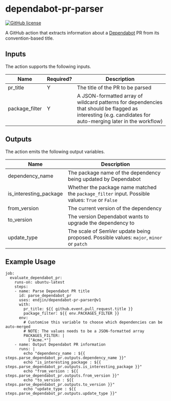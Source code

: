 # dependabot-pr-parser

[![GitHub license](https://img.shields.io/badge/License-Apache%202-blue.svg)](https://raw.githubusercontent.com/corvus-dotnet/Corvus.Deployment/master/LICENSE)

A GitHub action that extracts information about a [Dependabot](https://docs.github.com/en/github/administering-a-repository/about-github-dependabot-version-updates) PR from its convention-based title.

## Inputs
The action supports the following inputs.

|Name | Required? | Description
|-----|---------|------------
|pr_title| Y |The title of the PR to be parsed
|package_filter| Y |A JSON-formatted array of wildcard patterns for dependencies that should be flagged as interesting (e.g. candidates for auto-merging later in the workflow)

## Outputs
The action emits the following output variables.

|Name | Description
|-----|------------
|dependency_name|The package name of the dependency being updated by Dependabot
|is_interesting_package|Whether the package name matched the `package_filter` input. Possible values: `True` or `False`
|from_version|The current version of the dependency
|to_version|The version Dependabot wants to upgrade the dependency to
|update_type|The scale of SemVer update being proposed. Possible values: `major`, `minor` or `patch`

## Example Usage
```
job:
  evaluate_dependabot_pr:
    runs-on: ubuntu-latest
    steps:
    - name: Parse Dependabot PR title
      id: parse_dependabot_pr
      uses: endjin/dependabot-pr-parser@v1
      with:
        pr_title: ${{ github.event.pull_request.title }}
        package_filter: ${{ env.PACKAGES_FILTER }}
      env:
        # Customise this variable to choose which dependencies can be auto-merged
        # NOTE: The values needs to be a JSON-formatted array
        PACKAGES_FILTER: |
          ["Acme.*"]
    - name: Output Dependabot PR information
      runs: |
        echo "dependency_name : ${{ steps.parse_dependabot_pr.outputs.dependency_name }}"
        echo "is_interesting_package : ${{ steps.parse_dependabot_pr.outputs.is_interesting_package }}"
        echo "from_version : ${{ steps.parse_dependabot_pr.outputs.from_version }}"
        echo "to_version : ${{ steps.parse_dependabot_pr.outputs.to_version }}"
        echo "update_type : ${{ steps.parse_dependabot_pr.outputs.update_type }}"
```
